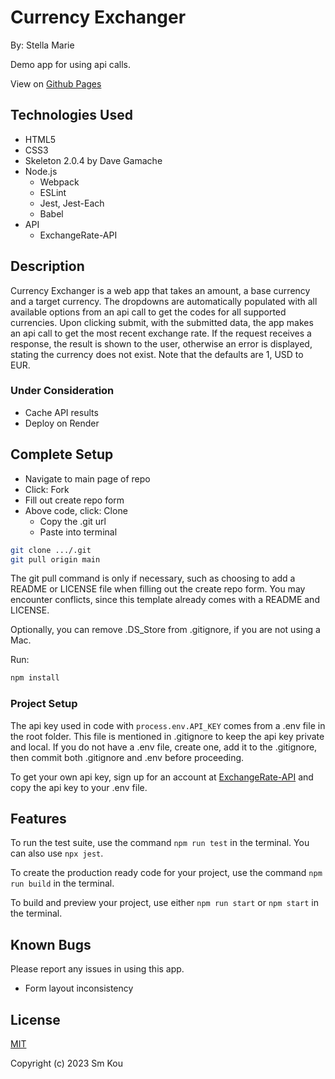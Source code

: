 # Currency Exchanger

By: Stella Marie

Demo app for using api calls.

View on [Github Pages](https://smkou.github.io/currency-exchanger/)

## **Technologies Used**

- HTML5
- CSS3
- Skeleton 2.0.4 by Dave Gamache
- Node.js
  - Webpack
  - ESLint
  - Jest, Jest-Each
  - Babel
- API
  - ExchangeRate-API

## **Description**

Currency Exchanger is a web app that takes an amount, a base currency and a target currency. The dropdowns are automatically populated with all available options from an api call to get the codes for all supported currencies. Upon clicking submit, with the submitted data, the app makes an api call to get the most recent exchange rate. If the request receives a response, the result is shown to the user, otherwise an error is displayed, stating the currency does not exist. Note that the defaults are 1, USD to EUR.

### **Under Consideration**

- Cache API results
- Deploy on Render

## **Complete Setup**

- Navigate to main page of repo
- Click: Fork
- Fill out create repo form
- Above code, click: Clone
  - Copy the .git url
  - Paste into terminal

```bash
git clone .../.git
git pull origin main
```

The git pull command is only if necessary, such as choosing to add a README or LICENSE file when filling out the create repo form. You may encounter conflicts, since this template already comes with a README and LICENSE.

Optionally, you can remove .DS_Store from .gitignore, if you are not using a Mac.

Run:
```bash
npm install
```

### **Project Setup**

The api key used in code with ```process.env.API_KEY``` comes from a .env file in the root folder. This file is mentioned in .gitignore to keep the api key private and local. If you do not have a .env file, create one, add it to the .gitignore, then commit both .gitignore and .env before proceeding.

To get your own api key, sign up for an account at [ExchangeRate-API](https://app.exchangerate-api.com/) and copy the api key to your .env file.

## **Features**

To run the test suite, use the command ```npm run test``` in the terminal. You can also use ```npx jest```.

To create the production ready code for your project, use the command ```npm run build``` in the terminal.

To build and preview your project, use either ```npm run start``` or ```npm start``` in the terminal.

## **Known Bugs**

Please report any issues in using this app.

- Form layout inconsistency

## **License**

[MIT](https://choosealicense.com/licenses/mit/)

Copyright (c) 2023 Sm Kou
